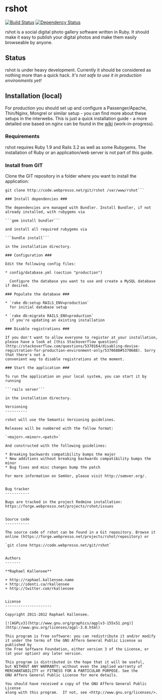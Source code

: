 rshot
=====

[![Build Status](https://secure.travis-ci.org/rkallensee/rshot.png?branch=master)](http://travis-ci.org/rkallensee/rshot) [![Dependency Status](https://gemnasium.com/rkallensee/rshot.png?travis)](https://gemnasium.com/rkallensee/rshot)

rshot is a social digital photo gallery software written in Ruby. It should make
it easy to publish your digital photos and make them easily browseable by anyone.


Status
------

rshot is under heavy development. Currently it should be considered as nothing more
than a quick hack. *It's not safe to use it in production environments yet!*


Installation (local)
----------------------

For production you should set up and configure a Passenger/Apache, Thin/Nginx, Mongrel
or similar setup - you can find more about these setups in the interwebs. This is just 
a quick installation guide - a more detailed one based on nginx can be found
in the [wiki](http://forge.webpresso.net/projects/rshot/wiki/Installation) (work-in-progress).

### Requirements ###

rshot requires Ruby 1.9 and Rails 3.2 as well as some Rubygems. The installation of
Ruby or an application/web server is not part of this guide.

### Install from GIT ###

Clone the GIT repository in a folder where you want to install the application:

```mkdir /var/www/rshot
git clone http://code.webpresso.net/git/rshot /var/www/rshot```

### Install dependencies ###

The dependencies are managed with Bundler. Install Bundler, if not already installed, with rubygems via 

```gem install bundler```

and install all required rubygems via

```bundle install```

in the installation directory.

### Configuration ###

Edit the following config files:

* config/database.yml (section "production")

  Configure the database you want to use and create a MySQL database if desired.

### Populate the database ###

* `rake db:setup RAILS_ENV=production`
  for initial database setup

* `rake db:migrate RAILS_ENV=production`
  if you're updating an existing installation

### Disable registrations ###

If you don't want to allow everyone to register at your installation,
please have a look at [this Stackoverflow question](http://stackoverflow.com/questions/5370164/disabling-devise-registration-for-production-environment-only/5370688#5370688). Sorry that there's not a
convenient way to disable registrations at the moment.

### Start the application ###

To run the application on your local system, you can start it by running

```rails server```

in the installation directory.

Versioning
----------

rshot will use the Semantic Versioning guidelines.

Releases will be numbered with the follow format:

`<major>.<minor>.<patch>`

And constructed with the following guidelines:

* Breaking backwards compatibility bumps the major
* New additions without breaking backwards compatibility bumps the minor
* Bug fixes and misc changes bump the patch

For more information on SemVer, please visit http://semver.org/.


Bug tracker
-----------

Bugs are tracked in the project Redmine installation:
https://forge.webpresso.net/projects/rshot/issues


Source code
-----------

The source code of rshot can be found in a Git repository. Browse it
online (https://forge.webpresso.net/projects/rshot/repository) or

`git clone https://code.webpresso.net/git/rshot`


Authors
-------

**Raphael Kallensee**

+ http://raphael.kallensee.name
+ http://identi.ca/rkallensee
+ http://twitter.com/rkallensee


License
---------------------

Copyright 2011-2012 Raphael Kallensee.

[![AGPLv3](http://www.gnu.org/graphics/agplv3-155x51.png)](http://www.gnu.org/licenses/agpl-3.0.html)

This program is free software: you can redistribute it and/or modify
it under the terms of the GNU Affero General Public License as published by
the Free Software Foundation, either version 3 of the License, or
(at your option) any later version.

This program is distributed in the hope that it will be useful,
but WITHOUT ANY WARRANTY; without even the implied warranty of
MERCHANTABILITY or FITNESS FOR A PARTICULAR PURPOSE. See the
GNU Affero General Public License for more details.

You should have received a copy of the GNU Affero General Public License
along with this program.  If not, see <http://www.gnu.org/licenses/>.
